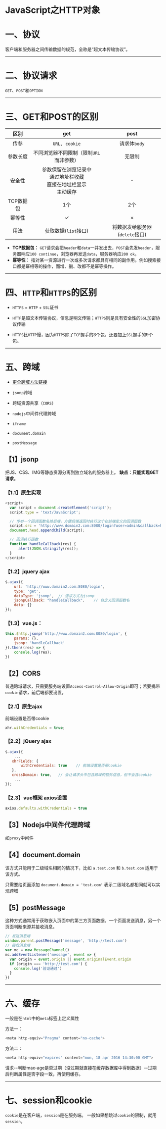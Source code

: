 # JavaScript之HTTP对象

# 一、协议

客户端和服务器之间传输数据的规范，全称是“超文本传输协议”。

---

# 二、协议请求

`GET`、`POST`和`OPTION`

---

# 三、GET和POST的区别

|区别|get|post|
|:--:|:--:|:--:|
|传参|`URL`、`cookie`|请求体`body`|
|参数长度|不同浏览器不同限制（限制`URL`而非参数）|无限制|
|安全性|参数保留在浏览记录中 <br> 通过地址栏收藏 <br> 直接在地址栏显示<br>主动缓存|-|
|TCP数据包|1个|2个|
|幂等性|✓|×|
|用法|获取数据(`list`接口)|将数据发给服务器(`delete`接口)|

- **TCP数据包：** `GET`请求会把`header`和`data`一并发出去，`POST`会先发`header`，服务器响应`100 continue`，浏览器再发送`data`，服务器响应`200 ok`。
- **幂等性：** 指对某一资源进行一次或多次请求都具有相同的副作用。例如搜索接口都是幂相等的操作，而增、删、改都不是幂等操作。

---

# 四、`HTTP`和`HTTPS`的区别

- `HTTPS` = `HTTP` + `SSL`证书

- `HTTP`是超文本传输协议，信息是明文传输；`HTTPS`则是具有安全性的`SSL`加密协议传输

- `HTTPS`比`HTTP`慢，因为`HTTPS`除了`TCP`握手的3个包，还要加上`SSL`握手的9个包。

---

# 五、跨域

- [更全跨域方法链接](https://segmentfault.com/a/1190000011145364)

- `jsonp`跨域
- 跨域资源共享（`CORS`）
- `nodejs`中间件代理跨域
- `iframe`
- `document.domain`
- `postMessage`

## 【1】jsonp

把JS、CSS、IMG等静态资源分离到独立域名的服务器上。
**缺点：只能实现GET请求**。

### 【1.1】原生实现

```js
<script>
  var script = document.createElement('script');
  script.type = 'text/JavaScript';

  // 传参一个回调函数名给后端，方便后端返回时执行这个在前端定义的回调函数
  script.src = 'http://www.domain2.com:8080/login?user=admin&callback=handleCallback';
  document.head.appendChild(script);

  // 回调执行函数
  function handleCallback(res) {
      alert(JSON.stringify(res));
  }
</script>
```

### 【1.2】jquery ajax

```js
$.ajax({
    url: 'http://www.domain2.com:8080/login',
    type: 'get',
    dataType: 'jsonp',  // 请求方式为jsonp
    jsonpCallback: "handleCallback",    // 自定义回调函数名
    data: {}
});
```

### 【1.3】vue.js：

```js
this.$http.jsonp('http://www.domain2.com:8080/login', {
    params: {},
    jsonp: 'handleCallback'
}).then((res) => {
    console.log(res); 
})
```
## 【2】CORS

普通跨域请求，只需要服务端设置`Access-Control-Allow-Origin`即可；若要携带`cookie`请求，前后端都要设置。

### 【2.1】原生ajax

前端设置是否带cookie

```js
xhr.withCredentials = true;
```

### 【2.2】jQuery ajax

```js
$.ajax({
    ...
   xhrFields: {
       withCredentials: true    // 前端设置是否带cookie
   },
   crossDomain: true,   // 会让请求头中包含跨域的额外信息，但不会含cookie
    ...
});
```

### 【2.3】vue框架 axios设置

```js
axios.defaults.withCredentials = true
```
## 【3】Nodejs中间件代理跨域

如`proxy`中间件

## 【4】document.domain
该方式只能用于二级域名相同的情况下，比如 `a.test.com` 和 `b.test.com` 适用于该方式。

只需要给页面添加 `document.domain = 'test.com'` 表示二级域名都相同就可以实现跨域

## 【5】postMessage

这种方式通常用于获取嵌入页面中的第三方页面数据。一个页面发送消息，另一个页面判断来源并接收消息。

```js
// 发送消息端
window.parent.postMessage('message', 'http://test.com')
// 接收消息端
var mc = new MessageChannel()
mc.addEventListener('message', event => {
  var origin = event.origin || event.originalEvent.origin
  if (origin === 'http://test.com') {
    console.log('验证通过')
  }
})
```

---

# 六、缓存

一般是在`html`中的`meta`标签上定义属性

方法一：

```js
<meta http-equiv="Pragma" content="no-cache">
```

方法二：

```js
<meta http-equiv="expires" content="mon, 18 apr 2016 14:30:00 GMT">
```

请求--判断max-age是否过期（没过期就直接在缓存数据库中得到数据）--过期后判断属性是否字段一致，再使用缓存。

---

# 七、session和cookie

`cookie`是在客户端，`session`是在服务端。
一般如果想跳过`cookie`的限制，就用`session`。
